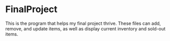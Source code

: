 # FinalProject

This is the program that helps my final project thrive.
These files can add, remove, and update items, as well as display current inventory and sold-out items.


